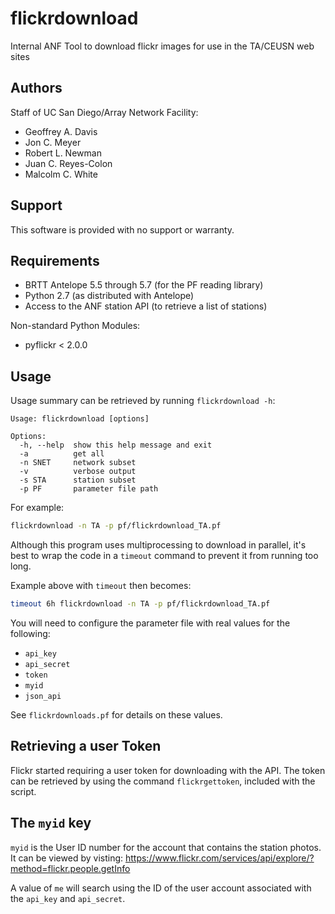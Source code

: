 flickrdownload
====

Internal ANF Tool to download flickr images for use in the TA/CEUSN web sites

Authors
-------

Staff of UC San Diego/Array Network Facility:
* Geoffrey A. Davis
* Jon C. Meyer
* Robert L. Newman
* Juan C. Reyes-Colon
* Malcolm C. White

Support
--------

This software is provided with no support or warranty.

Requirements
------------

* BRTT Antelope 5.5 through 5.7 (for the PF reading library)
* Python 2.7 (as distributed with Antelope)
* Access to the ANF station API (to retrieve a list of stations)

Non-standard Python Modules:
* pyflickr < 2.0.0

Usage
-----

Usage summary can be retrieved by running `flickrdownload -h`:

```
Usage: flickrdownload [options]

Options:
  -h, --help  show this help message and exit
  -a          get all
  -n SNET     network subset
  -v          verbose output
  -s STA      station subset
  -p PF       parameter file path
```

For example:

```sh
flickrdownload -n TA -p pf/flickrdownload_TA.pf
```

Although this program uses multiprocessing to download in parallel, it's best to wrap
the code in a `timeout` command to prevent it from running too long.

Example above with `timeout` then becomes:
```sh
timeout 6h flickrdownload -n TA -p pf/flickrdownload_TA.pf
```

You will need to configure the parameter file with real values for the following:
* `api_key`
* `api_secret`
* `token`
* `myid`
* `json_api`

See `flickrdownloads.pf` for details on these values.

Retrieving a user Token
-----------------------

Flickr started requiring a user token for downloading with the API.  The token
can be retrieved by using the command `flickrgettoken`, included with the
script.

The `myid` key
--------------

`myid` is the User ID number for the account that contains the station photos.
It can be viewed by visting:
 https://www.flickr.com/services/api/explore/?method=flickr.people.getInfo

A value of `me` will search using the ID of the user account associated with
the `api_key` and `api_secret`.
